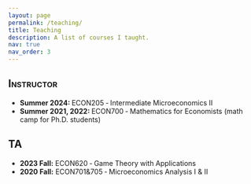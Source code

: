 ```yaml
---
layout: page
permalink: /teaching/
title: Teaching
description: A list of courses I taught.
nav: true
nav_order: 3
---
```


<h2 style="font-variant: small-caps;">Instructor</h2>

* <b>Summer 2024: </b> ECON205 ‑ Intermediate Microeconomics II 
* <b>Summer 2021, 2022: </b> ECON700 ‑ Mathematics for Economists (math camp for Ph.D. students)

<h2 style="font-variant: small-caps;">TA</h2>

* <b>2023 Fall:</b> ECON620 ‑ Game Theory with Applications 
* <b>2020 Fall:</b> ECON701&705 ‑ Microeconomics Analysis I & II 